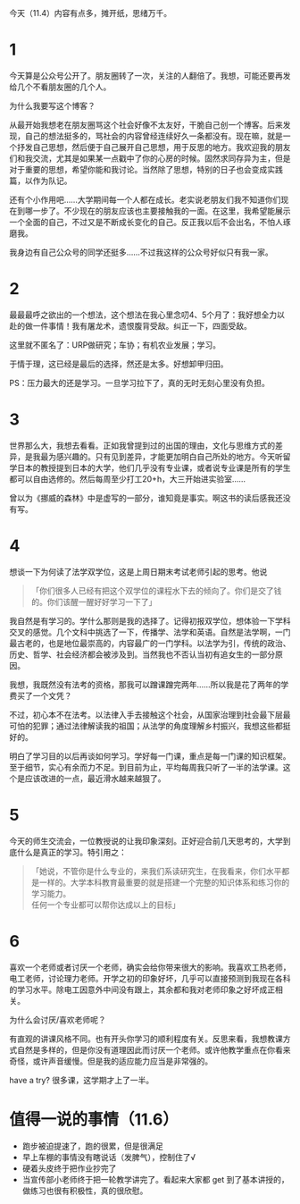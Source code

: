 今天（11.4）内容有点多，摊开纸，思绪万千。
# 1

今天算是公众号公开了。朋友圈转了一次，关注的人翻倍了。我想，可能还要再发给几个不看朋友圈的几个人。

为什么我要写这个博客？

从最开始我想老在朋友圈骂这个社会好像不太友好，干脆自己创一个博客。后来发现，自己的想法挺多的，骂社会的内容曾经连续好久一条都没有。现在嘛，就是一个抒发自己思想，然后便于自己展开自己思想，用于反思的地方。我欢迎我的朋友们和我交流，尤其是如果某一点戳中了你的心房的时候。固然求同存异为主，但是对于重要的思想，希望你能和我讨论。当然除了思想，特别的日子也会变成实践篇，以作为队记。

还有个小作用吧……大学期间每一个人都在成长。老实说老朋友们我不知道你们现在到哪一步了。不少现在的朋友应该也主要接触我的一面。在这里，我希望能展示一个全面的自己，不过又是不断成长变化的自己。反正我以后不会出名，不怕人琢磨我。

我身边有自己公众号的同学还挺多……不过我这样的公众号好似只有我一家。

# 2

最最最呼之欲出的一个想法，这个想法在我心里念叨4、5个月了：我好想全力以赴的做一件事情！我有屠龙术，遗恨腹背受敌。纠正一下，四面受敌。

这里就不匿名了：URP做研究；车协；有机农业发展；学习。

于情于理，这已经是最后的选择，然还是太多。好想卸甲归田。

PS：压力最大的还是学习。一旦学习拉下了，真的无时无刻心里没有负担。

# 3

世界那么大，我想去看看。正如我曾提到过的出国的理由，文化与思维方式的差异，是我最为感兴趣的。只有见到差异，才能更加明白自己所处的地方。今天听留学日本的教授提到日本的大学，他们几乎没有专业课，或者说专业课是所有的学生都可以自由选修的。然后每周至少打工20+h，大三开始进实验室……

曾以为《挪威的森林》中是虚写的一部分，谁知竟是事实。啊这书的读后感我还没有写。

# 4

想谈一下为何读了法学双学位，这是上周日期末考试老师引起的思考。他说

> 「你们很多人已经有把这个双学位的课程水下去的倾向了。你们是交了钱的。你们该醒一醒好好学习一下了」

我自然是有学习的。学什么那则是我的选择了。记得初报双学位，想体验一下学科交叉的感觉。几个文科中挑选了一下，传播学、法学和英语。自然是法学啊，一门最古老的，也是地位最崇高的，内容最广的一门学科。以法学为引，传统的政治、历史、哲学、社会经济都会被涉及到。当然我也不否认当初有追女生的一部分原因。

我想，我既然没有法考的资格，那我可以蹭课蹭完两年……所以我是花了两年的学费买了一个文凭？

不过，初心本不在法考。以法律入手去接触这个社会，从国家治理到社会最下层最可怕的犯罪；通过法律解读我的祖国；从法学的角度理解乡村振兴，我想这些都挺好的。

明白了学习目的以后再谈如何学习。学好每一门课，重点是每一门课的知识框架。至于细节，实心有余而力不足。到目前为止，平均每周我只听了一半的法学课。这个是应该改进的一点，最近滑水越来越狠了。

# 5

今天的师生交流会，一位教授说的让我印象深刻。正好迎合前几天思考的，大学到底什么是真正的学习。特引用之：

> 「她说，不管你是什么专业的，来我们系读研究生，在我看来，你们水平都是一样的。大学本科教育最重要的就是搭建一个完整的知识体系和练习你的学习能力。  
任何一个专业都可以帮你达成以上的目标」

# 6

喜欢一个老师或者讨厌一个老师，确实会给你带来很大的影响。我喜欢工热老师，电工老师，讨论理力老师。开学之初的印象好坏，几乎可以直接预测到我现在各科的学习水平。除电工因意外中间没有跟上，其余都和我对老师印象之好坏成正相关。

为什么会讨厌/喜欢老师呢？

有直观的讲课风格不同。也有开头你学习的顺利程度有关。反思来看，我想教课方式自然是多样的，但是你没有道理因此而讨厌一个老师。或许他教学重点在你看来奇怪，或许声音缓慢。但是我的适应能力应当是非常强的。

have a try? 很多课，这学期才上了一半。

# 值得一说的事情（11.6）
+ 跑步被迫提速了，跑的很累，但是很满足
+ 早上车棚的事情没有瞎说话（发脾气），控制住了√
+ 硬着头皮终于把作业抄完了
+ 当宣传部小老师终于把一轮教学讲完了。看起来大家都 get 到了基本讲授的，做练习也很有积极性，真的很欣慰。
